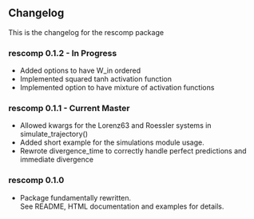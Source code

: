 ## Changelog

This is the changelog for the rescomp package


### rescomp 0.1.2 - In Progress

* Added options to have W_in ordered 
* Implemented squared tanh activation function
* Implemented option to have mixture of activation functions


### rescomp 0.1.1 - Current Master

* Allowed kwargs for the Lorenz63 and Roessler systems in simulate_trajectory()
* Added short example for the simulations module usage.
* Rewrote divergence_time to correctly handle perfect predictions and 
  immediate divergence


### rescomp 0.1.0

* Package fundamentally rewritten.  
  See README, HTML documentation and examples for details.

